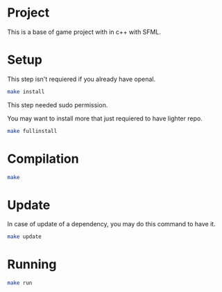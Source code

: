 # Project
This is a base of game project with in c++ with SFML.

# Setup
This step isn't requiered if you already have openal.
```bash
make install
```
This step needed sudo permission.

You may want to install more that just requiered to have lighter repo.
```bash
make fullinstall
```

# Compilation
```bash
make
```

# Update
In case of update of a dependency, you may do this command to have it.
```bash
make update
```

# Running
```bash
make run
```
